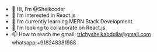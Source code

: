 - 👋 Hi, I’m @Sheikcoder
- 👀 I’m interested in React.js
- 🌱 I’m currently learning MERN Stack Development.
- 💞️ I’m looking to collaborate on React.js
- 📫 How to reach me gmail: trichysheikabdulla@gmail.com whatsapp:+918248381988

<!---
Sheikcoder/Sheikcoder is a ✨ special ✨ repository because its `README.md` (this file) appears on your GitHub profile.
You can click the Preview link to take a look at your changes.
--->
